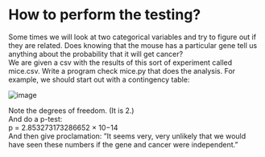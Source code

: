 # How to perform the testing?

Some times we will look at two categorical variables and try to figure out if they are related. Does
knowing that the mouse has a particular gene tell us anything about the probability that it will
get cancer?  
We are given a csv with the results of this sort of experiment called mice.csv. Write a program
check mice.py that does the analysis. 
For example, we should start out with a contingency table:  

![image](https://user-images.githubusercontent.com/47293331/205447449-6e483a94-3699-4ecf-918e-52feb54776fc.png)  

  
Note the degrees of freedom. (It is 2.)  
And do a p-test:  
p = 2.853273173286652 × 10−14  
And then give proclamation: ”It seems very, very unlikely that we would have seen these numbers
if the gene and cancer were independent.”  
